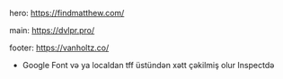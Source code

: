 hero:
https://findmatthew.com/

main:
https://dvlpr.pro/

footer:
https://vanholtz.co/

- Google Font və ya localdan tff üstündən xətt çəkilmiş olur Inspectdə
